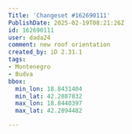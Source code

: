 ```yaml
---
Title: 'Changeset #162690111'
PublishDate: 2025-02-19T08:21:26Z
id: 162690111
user: dada24
comment: new roof orientation
created_by: iD 2.31.1
tags:
- Montenegro
- Budva
bbox:
  min_lon: 18.8431404
  min_lat: 42.2887832
  max_lon: 18.8440397
  max_lat: 42.2894482

---
```

